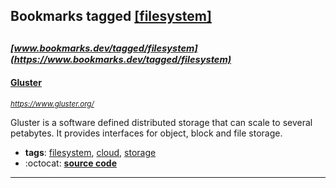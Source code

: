 ## Bookmarks tagged [[filesystem]](https://www.bookmarks.dev?q=[filesystem])

_<sup><sup>[www.bookmarks.dev/tagged/filesystem](https://www.bookmarks.dev/tagged/filesystem)</sup></sup>_
---
#### [Gluster ](https://www.gluster.org/)
_<sup>https://www.gluster.org/</sup>_

Gluster is a software defined distributed storage that can scale to several petabytes. It provides interfaces for object, block and file storage.
* **tags**: [filesystem](../tagged/filesystem.md), [cloud](../tagged/cloud.md), [storage](../tagged/storage.md)
* :octocat: **[source code](https://github.com/gluster/glusterfs)**
---
